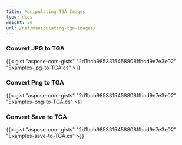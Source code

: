 ```yaml
---
title: Manipulating TGA Images
type: docs
weight: 50
url: /net/manipulating-tga-images/
---
```


### **Convert JPG to TGA**

{{< gist "aspose-com-gists" "2d1bcb9853315458808ffbcd9e7e3e02" "Examples-jpg-to-TGA.cs" >}}

### **Convert Png to TGA**


{{< gist "aspose-com-gists" "2d1bcb9853315458808ffbcd9e7e3e02" "Examples-png-to-TGA.cs" >}}


### **Convert Save to TGA**

{{< gist "aspose-com-gists" "2d1bcb9853315458808ffbcd9e7e3e02" "Examples-save-to-TGA.cs" >}}
